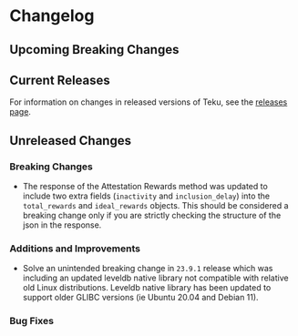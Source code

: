 # Changelog

## Upcoming Breaking Changes

## Current Releases

For information on changes in released versions of Teku, see
the [releases page](https://github.com/Consensys/teku/releases).

## Unreleased Changes

### Breaking Changes

- The response of the Attestation Rewards method was updated to include two extra
  fields (`inactivity` and `inclusion_delay`) into the `total_rewards` and `ideal_rewards` objects.
  This should be considered a breaking change only if you are strictly
  checking the structure of the json in the response.

### Additions and Improvements

- Solve an unintended breaking change in `23.9.1` release which was including an updated leveldb
  native library not compatible with relative old Linux distributions. Leveldb native library has
  been updated to support older GLIBC versions (ie Ubuntu 20.04 and Debian 11).

### Bug Fixes
